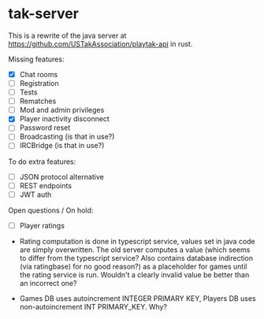 # tak-server

This is a rewrite of the java server at https://github.com/USTakAssociation/playtak-api in rust.

Missing features:

- [x] Chat rooms
- [ ] Registration
- [ ] Tests
- [ ] Rematches
- [ ] Mod and admin privileges
- [x] Player inactivity disconnect
- [ ] Password reset
- [ ] Broadcasting (is that in use?)
- [ ] IRCBridge (is that in use?)

To do extra features:

- [ ] JSON protocol alternative
- [ ] REST endpoints
- [ ] JWT auth

Open questions / On hold:

- [ ] Player ratings

- Rating computation is done in typescript service, values set in java code are simply overwritten. The old server computes a value (which seems to differ from the typescript service? Also contains database indirection (via ratingbase) for no good reason?) as a placeholder for games until the rating service is run. Wouldn't a clearly invalid value be better than an incorrect one?

- Games DB uses autoincrement INTEGER PRIMARY KEY, Players DB uses non-autoincrement INT PRIMARY_KEY. Why?